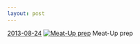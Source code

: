 ```yaml
---
layout: post
---
```


<p>
  <time><a href="/21">2013-08-24</a></time>
  <a href="/21"><img src="{{ site.assets_url }}/21-640.jpg" srcset="{{ site.assets_url }}/21-1280.jpg 1280w, {{ site.assets_url }}/21-960.jpg 960w, {{ site.assets_url }}/21-640.jpg 640w, {{ site.assets_url }}/21-320.jpg 320w" sizes="(min-width: 700px) 50vw, calc(100vw - 2rem)" alt="Meat-Up prep" /></a>
  <span>Meat-Up prep</span>
</p>
